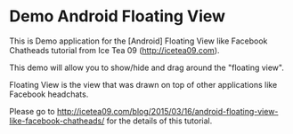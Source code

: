 # Demo Android Floating View

This is Demo application for the [Android] Floating View like Facebook Chatheads tutorial from Ice Tea 09 (http://icetea09.com).

This demo will allow you to show/hide and drag around the "floating view".

Floating View is the view that was drawn on top of other applications like Facebook headchats.

Please go to http://icetea09.com/blog/2015/03/16/android-floating-view-like-facebook-chatheads/ for the details of this tutorial.